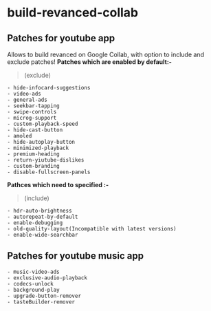 # build-revanced-collab
## Patches for youtube app
Allows to build revanced on Google Collab, with option to include and exclude patches! 
**Patches which are enabled by default:-**
>(exclude)
```
- hide-infocard-suggestions
- video-ads
- general-ads
- seekbar-tapping
- swipe-controls
- microg-support
- custom-playback-speed
- hide-cast-button
- amoled
- hide-autoplay-button
- minimized-playback
- premium-heading
- return-yiutube-dislikes
- custom-branding
- disable-fullscreen-panels
```

**Pathces which need to specified :-**
>(include)
```
- hdr-auto-brightness
- autorepeat-by-default
- enable-debugging
- old-quality-layout(Incompatible with latest versions)
- enable-wide-searchbar
```

## Patches for youtube music app
```
- music-video-ads
- exclusive-audio-playback
- codecs-unlock
- background-play
- upgrade-button-remover
- tasteBuilder-remover
```
